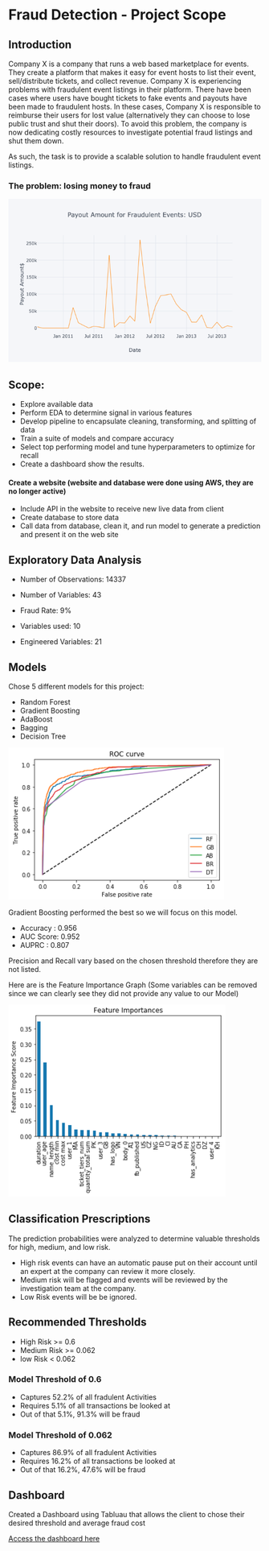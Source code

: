 # Fraud Detection - Project Scope

## Introduction
Company X is a company that runs a web based marketplace for events. 
They create a platform that makes it easy for event hosts to list their
event, sell/distribute tickets, and collect revenue. Company X is 
experiencing problems with fraudulent event listings in their platform. 
There have been cases where users have bought tickets to fake events and 
payouts have been made to fraudulent hosts. In these cases, Company X is
responsible to reimburse their users for lost value (alternatively they 
can choose to lose public trust and shut their doors). To avoid this 
problem, the company is now dedicating costly resources to investigate 
potential fraud listings and shut them down.

As such, the task is to provide a scalable solution to handle fraudulent event listings. 

### The problem: losing money to fraud
![](images/payout_time_series.png)

## Scope:
* Explore available data
* Perform EDA to determine signal in various features
* Develop pipeline to encapsulate cleaning, transforming, and splitting of data
* Train a suite of models and compare accuracy
* Select top performing model and tune hyperparameters to optimize for recall
* Create a dashboard show the results.

#### Create a website (website and database were done using AWS, they are no longer active)
* Include API in the website to receive new live data from client
* Create database to store data
* Call data from database, clean it, and run model to generate a prediction and present it on the web site


## Exploratory Data Analysis

* Number of Observations: 14337
* Number of Variables: 43
* Fraud Rate:  9%

* Variables used: 10
* Engineered Variables: 21

## Models

Chose 5 different models for this project:
* Random Forest
* Gradient Boosting
* AdaBoost
* Bagging 
* Decision Tree

![](images/models.png)

Gradient Boosting performed the best so we will focus on this model.

* Accuracy : 0.956
* AUC Score: 0.952
* AUPRC    : 0.807

Precision and Recall vary based on the chosen threshold therefore they are not listed.

Here are is the Feature Importance Graph (Some variables can be removed since we can clearly see they did not provide any value to our Model)

![](images/fi.png)


## Classification Prescriptions
The prediction probabilities were analyzed to determine valuable thresholds for high, medium, and low risk. 
    
* High risk events can have an automatic pause put on their account until an expert at the company can review it more closely. 
* Medium risk will be flagged and events will be reviewed by the investigation team at the company.
* Low Risk events will be be ignored.

## Recommended Thresholds
* High Risk >= 0.6
* Medium Risk >= 0.062
* low Risk < 0.062

### Model Threshold of 0.6
* Captures 52.2% of all fradulent Activities
* Requires 5.1% of all transactions be looked at
* Out of that 5.1%, 91.3% will be fraud

### Model Threshold of 0.062
* Captures 86.9% of all fradulent Activities
* Requires 16.2% of all transactions be looked at
* Out of that 16.2%, 47.6% will be fraud

## Dashboard
Created a Dashboard using Tabluau that allows the client to chose their desired threshold and average fraud cost

[Access the dashboard here](https://public.tableau.com/app/profile/daniel.vega8600/viz/Fraudify/Summary)

```python

```
